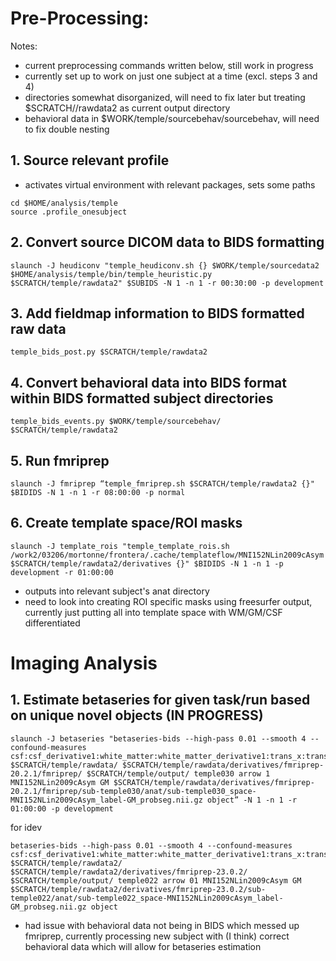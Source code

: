 # Pre-Processing:
Notes:
* current preprocessing commands written below, still work in progress
* currently set up to work on just one subject at a time (excl. steps 3 and 4)
* directories somewhat disorganized, will need to fix later but treating $SCRATCH//rawdata2 as current output directory
* behavioral data in $WORK/temple/sourcebehav/sourcebehav, will need to fix double nesting

## 1. Source relevant profile
* activates virtual environment with relevant packages, sets some paths
```
cd $HOME/analysis/temple
source .profile_onesubject
```

## 2. Convert source DICOM data to BIDS formatting
```
slaunch -J heudiconv "temple_heudiconv.sh {} $WORK/temple/sourcedata2 $HOME/analysis/temple/bin/temple_heuristic.py $SCRATCH/temple/rawdata2" $SUBIDS -N 1 -n 1 -r 00:30:00 -p development
```

## 3. Add fieldmap information to BIDS formatted raw data
```
temple_bids_post.py $SCRATCH/temple/rawdata2
```

## 4. Convert behavioral data into BIDS format within BIDS formatted subject directories
```
temple_bids_events.py $WORK/temple/sourcebehav/ $SCRATCH/temple/rawdata2
```
## 5. Run fmriprep
```
slaunch -J fmriprep “temple_fmriprep.sh $SCRATCH/temple/rawdata2 {}" $BIDIDS -N 1 -n 1 -r 08:00:00 -p normal
```

## 6. Create template space/ROI masks
```
slaunch -J template_rois "temple_template_rois.sh /work2/03206/mortonne/frontera/.cache/templateflow/MNI152NLin2009cAsym $SCRATCH/temple/rawdata2/derivatives {}" $BIDIDS -N 1 -n 1 -p development -r 01:00:00
```
* outputs into relevant subject's anat directory
* need to look into creating ROI specific masks using freesurfer output, currently just putting all into template space with WM/GM/CSF differentiated
  
# Imaging Analysis

## 1. Estimate betaseries for given task/run based on unique novel objects (IN PROGRESS)
```
slaunch -J betaseries "betaseries-bids --high-pass 0.01 --smooth 4 --confound-measures csf:csf_derivative1:white_matter:white_matter_derivative1:trans_x:trans_x_derivative1:trans_y:trans_y_derivative1:trans_z:trans_z_derivative1:rot_x:rot_x_derivative1:rot_y:rot_y_derivative1:rot_z:rot_z_derivative1 $SCRATCH/temple/rawdata/ $SCRATCH/temple/rawdata/derivatives/fmriprep-20.2.1/fmriprep/ $SCRATCH/temple/output/ temple030 arrow 1 MNI152NLin2009cAsym GM $SCRATCH/temple/rawdata/derivatives/fmriprep-20.2.1/fmriprep/sub-temple030/anat/sub-temple030_space-MNI152NLin2009cAsym_label-GM_probseg.nii.gz object” -N 1 -n 1 -r 01:00:00 -p development
```
for idev
```
betaseries-bids --high-pass 0.01 --smooth 4 --confound-measures csf:csf_derivative1:white_matter:white_matter_derivative1:trans_x:trans_x_derivative1:trans_y:trans_y_derivative1:trans_z:trans_z_derivative1:rot_x:rot_x_derivative1:rot_y:rot_y_derivative1:rot_z:rot_z_derivative1 $SCRATCH/temple/rawdata2/ $SCRATCH/temple/rawdata2/derivatives/fmriprep-23.0.2/ $SCRATCH/temple/output/ temple022 arrow 01 MNI152NLin2009cAsym GM $SCRATCH/temple/rawdata2/derivatives/fmriprep-23.0.2/sub-temple022/anat/sub-temple022_space-MNI152NLin2009cAsym_label-GM_probseg.nii.gz object
```
* had issue with behavioral data not being in BIDS which messed up fmriprep, currently processing new subject with (I think) correct behavioral data which will allow for betaseries estimation



